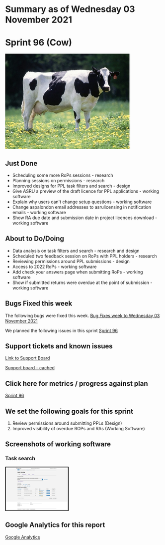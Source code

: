 # Summary as of Wednesday 03 November 2021 

# Sprint 96 (Cow)

![Cow](graphs/cow2.jpg)

## Just Done
* Scheduling some more RoPs sessions - research
* Planning sessions on permissions - research
* Improved designs for PPL task filters and search - design
* Give ASRU a preview of the draft licence for PPL applications - working software
* Explain why users can't change setup questions - working software
* Change aspalondon email addresses to asrulicensing in notification emails - working software
* Show RA due date and submission date in project licences download - working software

## About to Do/Doing
* Data analysis on task filters and search - research and design
* Scheduled two feedback session on RoPs with PPL holders - research
* Reviewing permissions around PPL submissions - design
* Access to 2022 RoPs  - working software
* Add check your answers page when submitting RoPs - working software
* Show if submitted returns were overdue at the point of submission - working software

## Bugs Fixed this week
The following bugs were fixed this week.
[Bug Fixes week to Wednesday 03 November 2021](graphs/bugs03112021.png)

We planned the following issues in this sprint 
[Sprint 96](graphs/sprint03112021.png)

## Support tickets and known issues
[Link to Support Board](https://collaboration.homeoffice.gov.uk/jira/secure/RapidBoard.jspa?rapidView=1717&selectedIssue=ASSB-253)

[Support board - cached](graphs/supportBoard03112021.png)

## Click here for metrics / progress against plan
[Sprint 96](graphs/progress03112021.png)

## We set the following goals for this sprint
1. Review permissions around submitting PPLs (Design)
2. Improved visibility of overdue ROPs and RAs (Working Software)

## Screenshots of working software
### Task search
<a href="graphs/proto1_03112021.png"><img src="graphs/proto1_03112021.png" alt="HTML5 Icon" width="200" style="border:2px solid black"></a>
<br>

## Google Analytics for this report
[Google Analytics](graphs/GA03112021.png)

